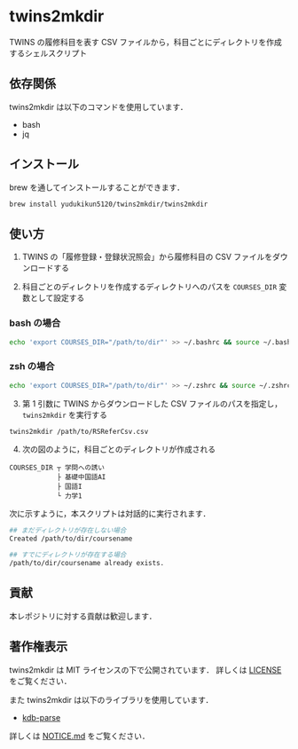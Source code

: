 # twins2mkdir

TWINS の履修科目を表す CSV ファイルから，科目ごとにディレクトリを作成するシェルスクリプト

## 依存関係

twins2mkdir は以下のコマンドを使用しています．

- bash
- jq

## インストール

brew を通してインストールすることができます．

```sh
brew install yudukikun5120/twins2mkdir/twins2mkdir
```

## 使い方

1. TWINS の「履修登録・登録状況照会」から履修科目の CSV ファイルをダウンロードする

2. 科目ごとのディレクトリを作成するディレクトリへのパスを `COURSES_DIR` 変数として設定する

### bash の場合

```bash
echo 'export COURSES_DIR="/path/to/dir"' >> ~/.bashrc && source ~/.bashrc
```

### zsh の場合

```zsh
echo 'export COURSES_DIR="/path/to/dir"' >> ~/.zshrc && source ~/.zshrc
```

3. 第 1 引数に TWINS からダウンロードした CSV ファイルのパスを指定し，`twins2mkdir` を実行する

```bash
twins2mkdir /path/to/RSReferCsv.csv
```

4. 次の図のように，科目ごとのディレクトリが作成される

```text
COURSES_DIR ┬ 学問への誘い
            ├ 基礎中国語AI
            ├ 国語I
            └ 力学1
```

次に示すように，本スクリプトは対話的に実行されます．

```bash
## まだディレクトリが存在しない場合
Created /path/to/dir/coursename

## すでにディレクトリが存在する場合
/path/to/dir/coursename already exists.
```

## 貢献

本レポジトリに対する貢献は歓迎します．

## 著作権表示

twins2mkdir は MIT ライセンスの下で公開されています．
詳しくは [LICENSE](LICENSE) をご覧ください．

また twins2mkdir は以下のライブラリを使用しています．

- [kdb-parse](https://github.com/Mimori256/kdb-parse)

詳しくは [NOTICE.md](NOTICE.md) をご覧ください．
